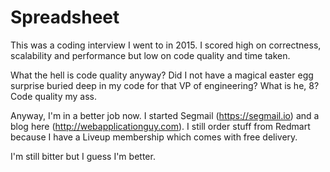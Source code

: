 # Spreadsheet
This was a coding interview I went to in 2015. I scored high on correctness, scalability and performance but low on code quality and time taken. 

What the hell is code quality anyway? Did I not have a magical easter egg surprise buried deep in my code for that VP of engineering? What is he, 8? Code quality my ass.

Anyway, I'm in a better job now. I started Segmail (https://segmail.io) and a blog here (http://webapplicationguy.com). I still order stuff from Redmart because I have a Liveup membership which comes with free delivery. 

I'm still bitter but I guess I'm better.
